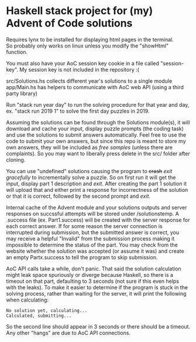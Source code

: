 # Haskell stack project for (my) Advent of Code solutions

Requires lynx to be installed for displaying html pages in the terminal. <br>
So probably only works on linux unless you modify the "showHtml" function.

You must also have your AoC session key cookie in a file called "session-key". My session key is not included in the repository :(

src/Solutions.hs collects different year's solutions to a single module <br>
app/Main.hs has helpers to communicate with AoC web API (using a third party library)

Run "stack run year day" to run the solving procedure for that year and day,
ex. "stack run 2019 1" to solve the first day puzzles in 2019.

Assuming the solutions can be found through the Solutions module(s), it will download and cache your input,
display puzzle prompts (the coding task) and use the solutions to submit answers automatically.
Feel free to use the code to submit your own answers, but since this repo is meant to store my own answers, they will be included as _free samples_ (unless there are complaints). So you may want to liberally press delete in the src/ folder after cloning.

You can use "undefined" solutions causing the program to <s>crash</s> _exit gracefully_ to incrementally solve a puzzle.
So on first run it will get the input, display part 1 description and _exit_.
After creating the part 1 solution it will upload that and either print a response for incorrectness of the solution
or that it is correct, followed by the second prompt and _exit_.

Internal cache of the Advent module and your solutions outputs and server responses on succssful attempts will be stored under /solutionstemp. A .success file (ex. Part1.success) will be created with the server response for each correct answer. If for some reason the server connection is interrupted during submission, but the submitted answer is correct, you may receive a helpful "Invalid" from the submission process making it impossible to determine the status of the part. You may check from the website whether the solution was accepted (or assume it was) and create an empty Partx.success to tell the program to skip submission.

AoC API calls take a while, don't panic. That said the solution calculation might leak space spuriously or diverge because Haskell, so there is a timeout on that part, defaulting to 3 seconds (not sure if this even helps with the leaks). To make it easier to determine if the program is stuck in the solving process, rather than waiting for the server, it will print the following when calculating:
```
No solution yet, calculating...
Calculated, submitting...
```
So the second line should appear in 3 seconds or there should be a timeout. Any other "hangs" are due to AoC API connections.